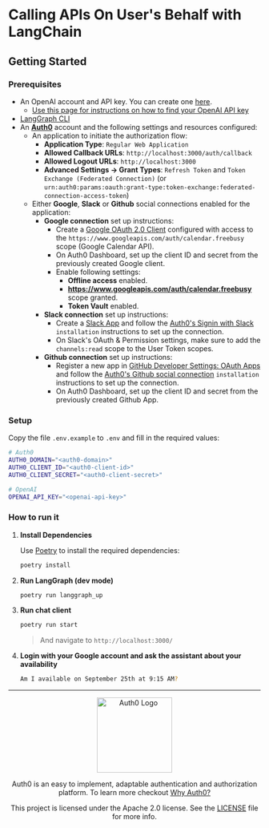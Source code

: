 # Calling APIs On User's Behalf with LangChain

## Getting Started

### Prerequisites

- An OpenAI account and API key. You can create one [here](https://platform.openai.com).
  - [Use this page for instructions on how to find your OpenAI API key](https://help.openai.com/en/articles/4936850-where-do-i-find-my-openai-api-key)
- [LangGraph CLI](https://langchain-ai.github.io/langgraph/cloud/reference/cli/)
- An **[Auth0](https://auth0.com)** account and the following settings and resources configured:
  - An application to initiate the authorization flow:
    - **Application Type**: `Regular Web Application`
    - **Allowed Callback URLs**: `http://localhost:3000/auth/callback`
    - **Allowed Logout URLs**: `http://localhost:3000`
    - **Advanced Settings -> Grant Types**: `Refresh Token` and `Token Exchange (Federated Connection)` (or `urn:auth0:params:oauth:grant-type:token-exchange:federated-connection-access-token`)
  - Either **Google**, **Slack** or **Github** social connections enabled for the application:
    - **Google connection** set up instructions:
      - Create a [Google OAuth 2.0 Client](https://console.cloud.google.com/apis/credentials) configured with access to the `https://www.googleapis.com/auth/calendar.freebusy` scope (Google Calendar API).
      - On Auth0 Dashboard, set up the client ID and secret from the previously created Google client.
      - Enable following settings:
        - **Offline access** enabled.
        - **https://www.googleapis.com/auth/calendar.freebusy** scope granted.
        - **Token Vault** enabled.
    - **Slack connection** set up instructions:
      - Create a [Slack App](https://api.slack.com/apps) and follow the [Auth0's Signin with Slack](https://marketplace.auth0.com/integrations/sign-in-with-slack) `installation` instructions to set up the connection.
      - On Slack's OAuth & Permission settings, make sure to add the `channels:read` scope to the User Token scopes.
    - **Github connection** set up instructions:
      - Register a new app in [GitHub Developer Settings: OAuth Apps](https://github.com/settings/developers#oauth-apps) and follow the [Auth0's Github social connection](https://marketplace.auth0.com/integrations/github-social-connection) `installation` instructions to set up the connection.
      - On Auth0 Dashboard, set up the client ID and secret from the previously created Github App.


### Setup

Copy the file `.env.example` to `.env` and fill in the required values:

```sh
# Auth0
AUTH0_DOMAIN="<auth0-domain>"
AUTH0_CLIENT_ID="<auth0-client-id>"
AUTH0_CLIENT_SECRET="<auth0-client-secret>"

# OpenAI
OPENAI_API_KEY="<openai-api-key>"
```

### How to run it

1.  **Install Dependencies**

    Use [Poetry](https://python-poetry.org/) to install the required dependencies:

    ```sh
    poetry install
    ```

2.  **Run LangGraph (dev mode)**

    ```sh
    poetry run langgraph_up
    ```

3.  **Run chat client**

    ```sh
    poetry run start
    ```

    > And navigate to `http://localhost:3000/`

4.  **Login with your Google account and ask the assistant about your availability**

    ```sh
    Am I available on September 25th at 9:15 AM?
    ```

---

<p align="center">
  <picture>
    <source media="(prefers-color-scheme: light)" srcset="https://cdn.auth0.com/website/sdks/logos/auth0_light_mode.png"   width="150">
    <source media="(prefers-color-scheme: dark)" srcset="https://cdn.auth0.com/website/sdks/logos/auth0_dark_mode.png" width="150">
    <img alt="Auth0 Logo" src="https://cdn.auth0.com/website/sdks/logos/auth0_light_mode.png" width="150">
  </picture>
</p>
<p align="center">Auth0 is an easy to implement, adaptable authentication and authorization platform. To learn more checkout <a href="https://auth0.com/why-auth0">Why Auth0?</a></p>
<p align="center">
This project is licensed under the Apache 2.0 license. See the <a href="/LICENSE"> LICENSE</a> file for more info.</p>
